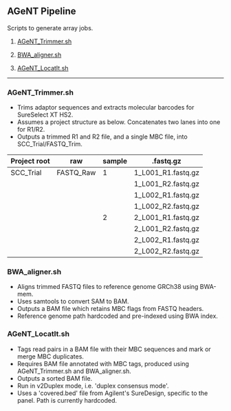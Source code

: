 
## AGeNT Pipeline

Scripts to generate array jobs. 

1. [AGeNT_Trimmer.sh](#agent_trimmersh)

1. [BWA_aligner.sh](#bwa_alignersh)

1. [AGeNT_LocatIt.sh](#agent_locatitsh)


***


### AGeNT_Trimmer.sh

- Trims adaptor sequences and extracts molecular barcodes for SureSelect XT HS2. 
- Assumes a project structure as below. Concatenates two lanes into one for R1/R2. 
- Outputs a trimmed R1 and R2 file, and a single MBC file, into SCC_Trial/FASTQ_Trim.

Project root | raw | sample | .fastq.gz
--- | --- | --- | ---
SCC_Trial | FASTQ_Raw | 1 | 1_L001_R1.fastq.gz
|  |  |  | 1_L001_R2.fastq.gz
| |  |  | 1_L002_R1.fastq.gz
|  |  |  | 1_L002_R2.fastq.gz
| |  | 2 | 2_L001_R1.fastq.gz
|  |  |  | 2_L001_R2.fastq.gz
| |  |  | 2_L002_R1.fastq.gz
|  |  |  | 2_L002_R2.fastq.gz



### BWA_aligner.sh

- Aligns trimmed FASTQ files to reference genome GRCh38 using BWA-mem. 
- Uses samtools to convert SAM to BAM. 
- Outputs a BAM file which retains MBC flags from FASTQ headers. 
- Reference genome path hardcoded and pre-indexed using BWA index. 


### AGeNT_LocatIt.sh

- Tags read pairs in a BAM file with their MBC sequences and mark or merge MBC duplicates. 
- Requires BAM file annotated with MBC tags, produced using AGeNT_Trimmer.sh and BWA_aligner.sh. 
- Outputs a sorted BAM file. 
- Run in v2Duplex mode, i.e. 'duplex consensus mode'. 
- Uses a 'covered.bed' file from Agilent's SureDesign, specific to the panel. Path is currently hardcoded.   
